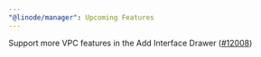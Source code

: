 ```yaml
---
"@linode/manager": Upcoming Features
---
```


Support more VPC features in the Add Interface Drawer ([#12008](https://github.com/linode/manager/pull/12008))
